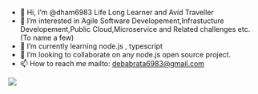 - 👋 Hi, I’m @dham6983 Life Long Learner and Avid Traveller
- 👀 I’m interested in Agile Software Developement,Infrastucture Developement,Public Cloud,Microservice and Related challenges etc. (To name a few)
- 🌱 I’m currently learning node.js , typescript
- 💞️ I’m looking to collaborate on any node.js open source project.
- 📫 How to reach me mailto: debabrata6983@gmail.com

<!---
dham6983/dham6983 is a ✨ special ✨ repository because its `README.md` (this file) appears on your GitHub profile.
You can click the Preview link to take a look at your changes.
--->
![](https://komarev.com/ghpvc/?username=dham6983&label=PROFILE+VIEWS&style=plastic)
